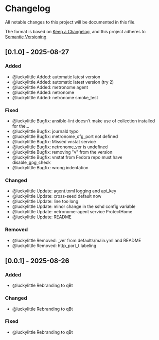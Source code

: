 # Changelog

All notable changes to this project will be documented in this file.

The format is based on [Keep a Changelog](https://keepachangelog.com/en/1.1.0/),
and this project adheres to [Semantic Versioning](https://semver.org/spec/v2.0.0.html).

## [0.1.0] - 2025-08-27

### Added

* @luckylittle Added: automatic latest version
* @luckylittle Added: automatic latest version (try 2)
* @luckylittle Added: metronome agent
* @luckylittle Added: netronome
* @luckylittle Added: netronome smoke_test

### Fixed

* @luckylittle Bugfix: ansible-lint doesn't make use of collection installed for the...
* @luckylittle Bugfix: journald typo
* @luckylittle Bugfix: metronome_cfg_port not defined
* @luckylittle Bugfix: Missed vnstat service
* @luckylittle Bugfix: netronome_ver is undefined
* @luckylittle Bugfix: removing "v" from the version
* @luckylittle Bugfix: vnstat from Fedora repo must have disable_gpg_check
* @luckylittle Bugfix: wrong indentation

### Changed

* @luckylittle Update: agent.toml logging and api_key
* @luckylittle Update: cross-seed default now
* @luckylittle Update: line too long
* @luckylittle Update: minor change in the sshd config variable
* @luckylittle Update: netronome-agent service ProtectHome
* @luckylittle Update: README

### Removed

* @luckylittle Removed: _ver from defaults/main.yml and README
* @luckylittle Removed: http_port_t labeling

## [0.0.1] - 2025-08-26

### Added

* @luckylittle Rebranding to qBt

### Changed

* @luckylittle Rebranding to qBt

### Fixed

* @luckylittle Rebranding to qBt
